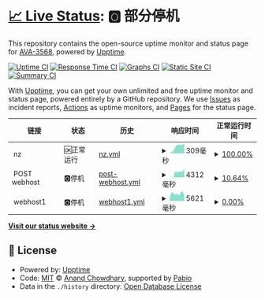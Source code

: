 # [📈 Live Status](https://AVA-3568.github.io/webupptime): <!--live status--> **🅾️ 部分停机**

This repository contains the open-source uptime monitor and status page for [AVA-3568](https://AVA-3568.github.io/webupptime), powered by [Upptime](https://github.com/upptime/upptime).

[![Uptime CI](https://github.com/AVA-3568/webupptime/workflows/Uptime%20CI/badge.svg)](https://github.com/AVA-3568/webupptime/actions?query=workflow%3A%22Uptime+CI%22)
[![Response Time CI](https://github.com/AVA-3568/webupptime/workflows/Response%20Time%20CI/badge.svg)](https://github.com/AVA-3568/webupptime/actions?query=workflow%3A%22Response+Time+CI%22)
[![Graphs CI](https://github.com/AVA-3568/webupptime/workflows/Graphs%20CI/badge.svg)](https://github.com/AVA-3568/webupptime/actions?query=workflow%3A%22Graphs+CI%22)
[![Static Site CI](https://github.com/AVA-3568/webupptime/workflows/Static%20Site%20CI/badge.svg)](https://github.com/AVA-3568/webupptime/actions?query=workflow%3A%22Static+Site+CI%22)
[![Summary CI](https://github.com/AVA-3568/webupptime/workflows/Summary%20CI/badge.svg)](https://github.com/AVA-3568/webupptime/actions?query=workflow%3A%22Summary+CI%22)

With [Upptime](https://upptime.js.org), you can get your own unlimited and free uptime monitor and status page, powered entirely by a GitHub repository. We use [Issues](https://github.com/AVA-3568/webupptime/issues) as incident reports, [Actions](https://github.com/AVA-3568/webupptime/actions) as uptime monitors, and [Pages](https://AVA-3568.github.io/webupptime) for the status page.

<!--start: status pages-->
<!-- This summary is generated by Upptime (https://github.com/upptime/upptime) -->
<!-- Do not edit this manually, your changes will be overwritten -->
<!-- prettier-ignore -->
| 链接 | 状态 | 历史 | 响应时间 | 正常运行时间 |
| --- | ------ | ------- | ------------- | ------ |
| <img alt="" src="https://icons.duckduckgo.com/ip3/null.ico" height="13"> nz | 🆗正常运行 | [nz.yml](https://github.com/AVA-2568/webupptime/commits/HEAD/history/nz.yml) | <details><summary><img alt="响应时间图像" src="./graphs/nz/response-time-week.png" height="20"> 309毫秒</summary><br><a href="https://AVA-2568.github.io/webupptime/history/nz"><img alt="响应时间 309" src="https://img.shields.io/endpoint?url=https%3A%2F%2Fraw.githubusercontent.com%2FAVA-2568%2Fwebupptime%2FHEAD%2Fapi%2Fnz%2Fresponse-time.json"></a><br><a href="https://AVA-2568.github.io/webupptime/history/nz"><img alt="24 小时响应时间 434" src="https://img.shields.io/endpoint?url=https%3A%2F%2Fraw.githubusercontent.com%2FAVA-2568%2Fwebupptime%2FHEAD%2Fapi%2Fnz%2Fresponse-time-day.json"></a><br><a href="https://AVA-2568.github.io/webupptime/history/nz"><img alt="7 天正常运行时间 309" src="https://img.shields.io/endpoint?url=https%3A%2F%2Fraw.githubusercontent.com%2FAVA-2568%2Fwebupptime%2FHEAD%2Fapi%2Fnz%2Fresponse-time-week.json"></a><br><a href="https://AVA-2568.github.io/webupptime/history/nz"><img alt="30天的正常运行时间 309" src="https://img.shields.io/endpoint?url=https%3A%2F%2Fraw.githubusercontent.com%2FAVA-2568%2Fwebupptime%2FHEAD%2Fapi%2Fnz%2Fresponse-time-month.json"></a><br><a href="https://AVA-2568.github.io/webupptime/history/nz"><img alt="1年的正常运行时间 309" src="https://img.shields.io/endpoint?url=https%3A%2F%2Fraw.githubusercontent.com%2FAVA-2568%2Fwebupptime%2FHEAD%2Fapi%2Fnz%2Fresponse-time-year.json"></a></details> | <details><summary><a href="https://AVA-2568.github.io/webupptime/history/nz">100.00%</a></summary><a href="https://AVA-2568.github.io/webupptime/history/nz"><img alt="正常运行时间 100.00%" src="https://img.shields.io/endpoint?url=https%3A%2F%2Fraw.githubusercontent.com%2FAVA-2568%2Fwebupptime%2FHEAD%2Fapi%2Fnz%2Fuptime.json"></a><br><a href="https://AVA-2568.github.io/webupptime/history/nz"><img alt="24 小时正常运行时间 100.00%" src="https://img.shields.io/endpoint?url=https%3A%2F%2Fraw.githubusercontent.com%2FAVA-2568%2Fwebupptime%2FHEAD%2Fapi%2Fnz%2Fuptime-day.json"></a><br><a href="https://AVA-2568.github.io/webupptime/history/nz"><img alt="7 天正常运行时间 100.00%" src="https://img.shields.io/endpoint?url=https%3A%2F%2Fraw.githubusercontent.com%2FAVA-2568%2Fwebupptime%2FHEAD%2Fapi%2Fnz%2Fuptime-week.json"></a><br><a href="https://AVA-2568.github.io/webupptime/history/nz"><img alt="30天的正常运行时间 100.00%" src="https://img.shields.io/endpoint?url=https%3A%2F%2Fraw.githubusercontent.com%2FAVA-2568%2Fwebupptime%2FHEAD%2Fapi%2Fnz%2Fuptime-month.json"></a><br><a href="https://AVA-2568.github.io/webupptime/history/nz"><img alt="1年的正常运行时间 100.00%" src="https://img.shields.io/endpoint?url=https%3A%2F%2Fraw.githubusercontent.com%2FAVA-2568%2Fwebupptime%2FHEAD%2Fapi%2Fnz%2Fuptime-year.json"></a></details>
| <img alt="" src="https://icons.duckduckgo.com/ip3/null.ico" height="13"> POST webhost | 🅾️停机 | [post-webhost.yml](https://github.com/AVA-2568/webupptime/commits/HEAD/history/post-webhost.yml) | <details><summary><img alt="响应时间图像" src="./graphs/post-webhost/response-time-week.png" height="20"> 4312毫秒</summary><br><a href="https://AVA-2568.github.io/webupptime/history/post-webhost"><img alt="响应时间 4312" src="https://img.shields.io/endpoint?url=https%3A%2F%2Fraw.githubusercontent.com%2FAVA-2568%2Fwebupptime%2FHEAD%2Fapi%2Fpost-webhost%2Fresponse-time.json"></a><br><a href="https://AVA-2568.github.io/webupptime/history/post-webhost"><img alt="24 小时响应时间 7743" src="https://img.shields.io/endpoint?url=https%3A%2F%2Fraw.githubusercontent.com%2FAVA-2568%2Fwebupptime%2FHEAD%2Fapi%2Fpost-webhost%2Fresponse-time-day.json"></a><br><a href="https://AVA-2568.github.io/webupptime/history/post-webhost"><img alt="7 天正常运行时间 4312" src="https://img.shields.io/endpoint?url=https%3A%2F%2Fraw.githubusercontent.com%2FAVA-2568%2Fwebupptime%2FHEAD%2Fapi%2Fpost-webhost%2Fresponse-time-week.json"></a><br><a href="https://AVA-2568.github.io/webupptime/history/post-webhost"><img alt="30天的正常运行时间 4312" src="https://img.shields.io/endpoint?url=https%3A%2F%2Fraw.githubusercontent.com%2FAVA-2568%2Fwebupptime%2FHEAD%2Fapi%2Fpost-webhost%2Fresponse-time-month.json"></a><br><a href="https://AVA-2568.github.io/webupptime/history/post-webhost"><img alt="1年的正常运行时间 4312" src="https://img.shields.io/endpoint?url=https%3A%2F%2Fraw.githubusercontent.com%2FAVA-2568%2Fwebupptime%2FHEAD%2Fapi%2Fpost-webhost%2Fresponse-time-year.json"></a></details> | <details><summary><a href="https://AVA-2568.github.io/webupptime/history/post-webhost">10.64%</a></summary><a href="https://AVA-2568.github.io/webupptime/history/post-webhost"><img alt="正常运行时间 10.64%" src="https://img.shields.io/endpoint?url=https%3A%2F%2Fraw.githubusercontent.com%2FAVA-2568%2Fwebupptime%2FHEAD%2Fapi%2Fpost-webhost%2Fuptime.json"></a><br><a href="https://AVA-2568.github.io/webupptime/history/post-webhost"><img alt="24 小时正常运行时间 0.00%" src="https://img.shields.io/endpoint?url=https%3A%2F%2Fraw.githubusercontent.com%2FAVA-2568%2Fwebupptime%2FHEAD%2Fapi%2Fpost-webhost%2Fuptime-day.json"></a><br><a href="https://AVA-2568.github.io/webupptime/history/post-webhost"><img alt="7 天正常运行时间 10.64%" src="https://img.shields.io/endpoint?url=https%3A%2F%2Fraw.githubusercontent.com%2FAVA-2568%2Fwebupptime%2FHEAD%2Fapi%2Fpost-webhost%2Fuptime-week.json"></a><br><a href="https://AVA-2568.github.io/webupptime/history/post-webhost"><img alt="30天的正常运行时间 10.64%" src="https://img.shields.io/endpoint?url=https%3A%2F%2Fraw.githubusercontent.com%2FAVA-2568%2Fwebupptime%2FHEAD%2Fapi%2Fpost-webhost%2Fuptime-month.json"></a><br><a href="https://AVA-2568.github.io/webupptime/history/post-webhost"><img alt="1年的正常运行时间 10.64%" src="https://img.shields.io/endpoint?url=https%3A%2F%2Fraw.githubusercontent.com%2FAVA-2568%2Fwebupptime%2FHEAD%2Fapi%2Fpost-webhost%2Fuptime-year.json"></a></details>
| <img alt="" src="https://icons.duckduckgo.com/ip3/null.ico" height="13"> webhost1 | 🅾️停机 | [webhost1.yml](https://github.com/AVA-2568/webupptime/commits/HEAD/history/webhost1.yml) | <details><summary><img alt="响应时间图像" src="./graphs/webhost1/response-time-week.png" height="20"> 5621毫秒</summary><br><a href="https://AVA-2568.github.io/webupptime/history/webhost1"><img alt="响应时间 5621" src="https://img.shields.io/endpoint?url=https%3A%2F%2Fraw.githubusercontent.com%2FAVA-2568%2Fwebupptime%2FHEAD%2Fapi%2Fwebhost1%2Fresponse-time.json"></a><br><a href="https://AVA-2568.github.io/webupptime/history/webhost1"><img alt="24 小时响应时间 4122" src="https://img.shields.io/endpoint?url=https%3A%2F%2Fraw.githubusercontent.com%2FAVA-2568%2Fwebupptime%2FHEAD%2Fapi%2Fwebhost1%2Fresponse-time-day.json"></a><br><a href="https://AVA-2568.github.io/webupptime/history/webhost1"><img alt="7 天正常运行时间 5621" src="https://img.shields.io/endpoint?url=https%3A%2F%2Fraw.githubusercontent.com%2FAVA-2568%2Fwebupptime%2FHEAD%2Fapi%2Fwebhost1%2Fresponse-time-week.json"></a><br><a href="https://AVA-2568.github.io/webupptime/history/webhost1"><img alt="30天的正常运行时间 5621" src="https://img.shields.io/endpoint?url=https%3A%2F%2Fraw.githubusercontent.com%2FAVA-2568%2Fwebupptime%2FHEAD%2Fapi%2Fwebhost1%2Fresponse-time-month.json"></a><br><a href="https://AVA-2568.github.io/webupptime/history/webhost1"><img alt="1年的正常运行时间 5621" src="https://img.shields.io/endpoint?url=https%3A%2F%2Fraw.githubusercontent.com%2FAVA-2568%2Fwebupptime%2FHEAD%2Fapi%2Fwebhost1%2Fresponse-time-year.json"></a></details> | <details><summary><a href="https://AVA-2568.github.io/webupptime/history/webhost1">0.00%</a></summary><a href="https://AVA-2568.github.io/webupptime/history/webhost1"><img alt="正常运行时间 0.00%" src="https://img.shields.io/endpoint?url=https%3A%2F%2Fraw.githubusercontent.com%2FAVA-2568%2Fwebupptime%2FHEAD%2Fapi%2Fwebhost1%2Fuptime.json"></a><br><a href="https://AVA-2568.github.io/webupptime/history/webhost1"><img alt="24 小时正常运行时间 0.00%" src="https://img.shields.io/endpoint?url=https%3A%2F%2Fraw.githubusercontent.com%2FAVA-2568%2Fwebupptime%2FHEAD%2Fapi%2Fwebhost1%2Fuptime-day.json"></a><br><a href="https://AVA-2568.github.io/webupptime/history/webhost1"><img alt="7 天正常运行时间 0.00%" src="https://img.shields.io/endpoint?url=https%3A%2F%2Fraw.githubusercontent.com%2FAVA-2568%2Fwebupptime%2FHEAD%2Fapi%2Fwebhost1%2Fuptime-week.json"></a><br><a href="https://AVA-2568.github.io/webupptime/history/webhost1"><img alt="30天的正常运行时间 0.00%" src="https://img.shields.io/endpoint?url=https%3A%2F%2Fraw.githubusercontent.com%2FAVA-2568%2Fwebupptime%2FHEAD%2Fapi%2Fwebhost1%2Fuptime-month.json"></a><br><a href="https://AVA-2568.github.io/webupptime/history/webhost1"><img alt="1年的正常运行时间 0.00%" src="https://img.shields.io/endpoint?url=https%3A%2F%2Fraw.githubusercontent.com%2FAVA-2568%2Fwebupptime%2FHEAD%2Fapi%2Fwebhost1%2Fuptime-year.json"></a></details>

<!--end: status pages-->

[**Visit our status website →**](https://AVA-3568.github.io/webupptime)

## 📄 License

- Powered by: [Upptime](https://github.com/upptime/upptime)
- Code: [MIT](./LICENSE) © [Anand Chowdhary](https://anandchowdhary.com), supported by [Pabio](https://pabio.com)
- Data in the `./history` directory: [Open Database License](https://opendatacommons.org/licenses/odbl/1-0/)
